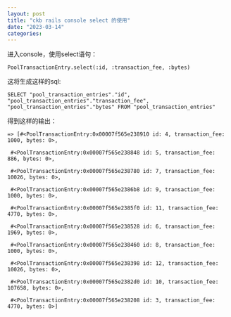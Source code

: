 ```yaml
---
layout: post
title: "ckb rails console select 的使用"
date: "2023-03-14"
categories: 
---
```

<p>进入console，使用select语句：</p>

<pre>
<code>PoolTransactionEntry.select(:id, :transaction_fee, :bytes)</code></pre>

<p>这将生成这样的sql:</p>

<pre>
<code>SELECT &quot;pool_transaction_entries&quot;.&quot;id&quot;, &quot;pool_transaction_entries&quot;.&quot;transaction_fee&quot;, &quot;pool_transaction_entries&quot;.&quot;bytes&quot; FROM &quot;pool_transaction_entries&quot;</code></pre>

<p>得到这样的输出：</p>

<pre>
<code>=&gt; [#&lt;PoolTransactionEntry:0x00007f565e238910 id: 4, transaction_fee: 1000, bytes: 0&gt;,

&nbsp;#&lt;PoolTransactionEntry:0x00007f565e238848 id: 5, transaction_fee: 886, bytes: 0&gt;,

&nbsp;#&lt;PoolTransactionEntry:0x00007f565e238780 id: 7, transaction_fee: 10026, bytes: 0&gt;,

&nbsp;#&lt;PoolTransactionEntry:0x00007f565e2386b8 id: 9, transaction_fee: 1000, bytes: 0&gt;,

&nbsp;#&lt;PoolTransactionEntry:0x00007f565e2385f0 id: 11, transaction_fee: 4770, bytes: 0&gt;,

&nbsp;#&lt;PoolTransactionEntry:0x00007f565e238528 id: 6, transaction_fee: 1969, bytes: 0&gt;,

&nbsp;#&lt;PoolTransactionEntry:0x00007f565e238460 id: 8, transaction_fee: 1000, bytes: 0&gt;,

&nbsp;#&lt;PoolTransactionEntry:0x00007f565e238398 id: 12, transaction_fee: 10026, bytes: 0&gt;,

&nbsp;#&lt;PoolTransactionEntry:0x00007f565e2382d0 id: 10, transaction_fee: 107658, bytes: 0&gt;,

&nbsp;#&lt;PoolTransactionEntry:0x00007f565e238208 id: 3, transaction_fee: 4770, bytes: 0&gt;]</code></pre>

<p>&nbsp;</p>

<p>&nbsp;</p>

